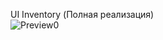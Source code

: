 UI Inventory (Полная реализация)   
<img src="https://media2.giphy.com/media/v1.Y2lkPTc5MGI3NjExNnc3d3I5dTZybnhnODJ4cDV5YWNpeHhiMWFkMDRqOTkzcGlvOXUzZyZlcD12MV9pbnRlcm5hbF9naWZfYnlfaWQmY3Q9Zw/EiX9Izj2Yaf0pbmPMx/giphy.gif" alt="Preview0" style="max-width: 75%; height: auto;">  
